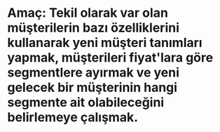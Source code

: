 # Amaç: Tekil olarak var olan müşterilerin bazı özelliklerini kullanarak yeni müşteri tanımları yapmak, müşterileri fiyat'lara göre segmentlere ayırmak ve yeni gelecek bir müşterinin hangi segmente ait olabileceğini belirlemeye çalışmak.
